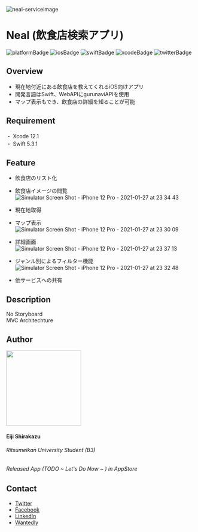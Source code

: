 
![neal-serviceimage](https://user-images.githubusercontent.com/64912886/105801408-6b259100-5fdc-11eb-887e-dc3ff9209435.png)
# Neal (飲食店検索アプリ)

![platformBadge](https://img.shields.io/badge/platform-ios-blue?style=plastic)
![iosBadge](https://img.shields.io/badge/ios-14+-blue?style=plastic)
![swiftBadge](https://img.shields.io/badge/swift-5.3.1-orange?style=plastic&logo=swift)
![xcodeBadge](https://img.shields.io/badge/-Xcode-grey.svg?logo=xcode&style=plastic)
![twitterBadge](https://img.shields.io/badge/twitter-@cychow__app-9cf?style=plastic)

## Overview
- 現在地付近にある飲食店を教えてくれるiOS向けアプリ  
- 開発言語はSwift、WebAPIにgurunaviAPIを使用  
- マップ表示もでき、飲食店の詳細を知ることが可能

## Requirement
・ Xcode 12.1  
・ Swift 5.3.1

## Feature
- 飲食店のリスト化
- 飲食店イメージの閲覧
![Simulator Screen Shot - iPhone 12 Pro - 2021-01-27 at 23 34 43](https://user-images.githubusercontent.com/64912886/106025135-cf933e00-610b-11eb-9664-5d24b6b43b42.png)

- 現在地取得
- マップ表示
![Simulator Screen Shot - iPhone 12 Pro - 2021-01-27 at 23 30 09](https://user-images.githubusercontent.com/64912886/106025046-bdb19b00-610b-11eb-870d-2bd31286347d.png)

- 詳細画面
![Simulator Screen Shot - iPhone 12 Pro - 2021-01-27 at 23 37 13](https://user-images.githubusercontent.com/64912886/106025183-d7eb7900-610b-11eb-908d-22ef59c5cd65.png)

- ジャンル別によるフィルター機能
![Simulator Screen Shot - iPhone 12 Pro - 2021-01-27 at 23 32 48](https://user-images.githubusercontent.com/64912886/106025086-c73b0300-610b-11eb-9798-841ec2d7fe16.png)

- 他サービスへの共有



## Description
 No Storyboard  
 MVC Architechture

## Author
<img src="https://user-images.githubusercontent.com/64912886/101135777-a09ea580-364f-11eb-8e3e-4a7d25158a21.png" width="200"> 

#### Eiji Shirakazu
###### Ritsumeikan University Student (B3)
###### Released App (TODO ~ Let's Do Now ~ ) in AppStore

## Contact
- [Twitter](https://mobile.twitter.com/cychow_app)  
- [Facebook](https://www.facebook.com/eiji.shira.3)  
- [LinkedIn](https://www.linkedin.com/in/eiji-shirakazu-57077b197/)  
- [Wantedly](https://www.wantedly.com/id/eiji_shirakazu)  
